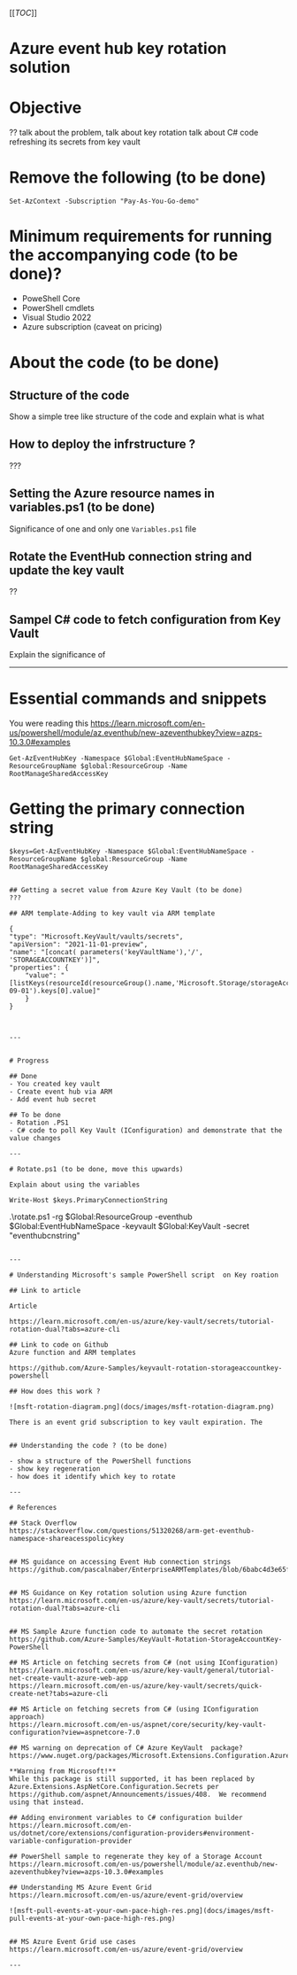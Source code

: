 [[_TOC_]]

# Azure event hub key rotation solution

# Objective
?? talk about the problem, talk about key rotation
talk about C# code refreshing its secrets from key vault


# Remove the following (to be done)
```
Set-AzContext -Subscription "Pay-As-You-Go-demo"
```

# Minimum requirements for running the accompanying code (to be done)?

- PoweShell Core
- PowerShell cmdlets
- Visual Studio 2022
- Azure subscription (caveat on pricing)


# About the code (to be done)

## Structure of the code
Show a simple tree like structure of the code and explain what is what


## How to deploy the infrstructure ?
???

## Setting the Azure resource names in variables.ps1 (to be done)
Significance of one and only one `Variables.ps1` file

## Rotate the EventHub connection string and update the key vault

??

## Sampel C# code to fetch configuration from Key Vault
Explain the significance of 

---

# Essential commands and snippets

You were reading this 
https://learn.microsoft.com/en-us/powershell/module/az.eventhub/new-azeventhubkey?view=azps-10.3.0#examples

```
Get-AzEventHubKey -Namespace $Global:EventHubNameSpace -ResourceGroupName $global:ResourceGroup -Name RootManageSharedAccessKey
```

# Getting the primary connection string
```
$keys=Get-AzEventHubKey -Namespace $Global:EventHubNameSpace -ResourceGroupName $global:ResourceGroup -Name RootManageSharedAccessKey


## Getting a secret value from Azure Key Vault (to be done)
???

## ARM template-Adding to key vault via ARM template

```
    {
    "type": "Microsoft.KeyVault/vaults/secrets",
    "apiVersion": "2021-11-01-preview",
    "name": "[concat( parameters('keyVaultName'),'/', 'STORAGEACCOUNTKEY')]",
    "properties": {
        "value": "[listKeys(resourceId(resourceGroup().name,'Microsoft.Storage/storageAccounts/',parameters('storageAccountName')),'2022-09-01').keys[0].value]"
        }
    }

```


---


# Progress

## Done
- You created key vault
- Create event hub via ARM
- Add event hub secret
 
## To be done
- Rotation .PS1
- C# code to poll Key Vault (IConfiguration) and demonstrate that the value changes

---

# Rotate.ps1 (to be done, move this upwards)

Explain about using the variables

Write-Host $keys.PrimaryConnectionString
```
.\rotate.ps1 -rg $Global:ResourceGroup -eventhub $Global:EventHubNameSpace -keyvault $Global:KeyVault -secret "eventhubcnstring"
```

--- 

# Understanding Microsoft's sample PowerShell script  on Key roation

## Link to article

Article

https://learn.microsoft.com/en-us/azure/key-vault/secrets/tutorial-rotation-dual?tabs=azure-cli

## Link to code on Github
Azure function and ARM templates

https://github.com/Azure-Samples/keyvault-rotation-storageaccountkey-powershell

## How does this work ?

![msft-rotation-diagram.png](docs/images/msft-rotation-diagram.png)

There is an event grid subscription to key vault expiration. The 


## Understanding the code ? (to be done)

- show a structure of the PowerShell functions
- show key regeneration
- how does it identify which key to rotate

---

# References

## Stack Overflow 
https://stackoverflow.com/questions/51320268/arm-get-eventhub-namespace-shareacesspolicykey


## MS guidance on accessing Event Hub connection strings
https://github.com/pascalnaber/EnterpriseARMTemplates/blob/6babc4d3e65f10f999bb144a1d616ccb2a085e9d/templates/resources/Microsoft.Eventhub/azuredeploy.json


## MS Guidance on Key rotation solution using Azure function
https://learn.microsoft.com/en-us/azure/key-vault/secrets/tutorial-rotation-dual?tabs=azure-cli


## MS Sample Azure function code to automate the secret rotation
https://github.com/Azure-Samples/KeyVault-Rotation-StorageAccountKey-PowerShell

## MS Article on fetching secrets from C# (not using IConfiguration)
https://learn.microsoft.com/en-us/azure/key-vault/general/tutorial-net-create-vault-azure-web-app
https://learn.microsoft.com/en-us/azure/key-vault/secrets/quick-create-net?tabs=azure-cli

## MS Article on fetching secrets from C# (using IConfiguration approach)
https://learn.microsoft.com/en-us/aspnet/core/security/key-vault-configuration?view=aspnetcore-7.0

## MS warning on deprecation of C# Azure KeyVault  package?
https://www.nuget.org/packages/Microsoft.Extensions.Configuration.AzureKeyVault/

**Warning from Microsoft!**
While this package is still supported, it has been replaced by Azure.Extensions.AspNetCore.Configuration.Secrets per https://github.com/aspnet/Announcements/issues/408.  We recommend using that instead.

## Adding environment variables to C# configuration builder
https://learn.microsoft.com/en-us/dotnet/core/extensions/configuration-providers#environment-variable-configuration-provider

## PowerShell sample to regenerate they key of a Storage Account
https://learn.microsoft.com/en-us/powershell/module/az.eventhub/new-azeventhubkey?view=azps-10.3.0#examples

## Understanding MS Azure Event Grid
https://learn.microsoft.com/en-us/azure/event-grid/overview

![msft-pull-events-at-your-own-pace-high-res.png](docs/images/msft-pull-events-at-your-own-pace-high-res.png)


## MS Azure Event Grid use cases
https://learn.microsoft.com/en-us/azure/event-grid/overview

---
